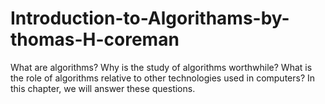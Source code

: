# Introduction-to-Algorithams-by-thomas-H-coreman
What are algorithms? Why is the study of algorithms worthwhile? What is the role of algorithms relative to other technologies used in computers? In this chapter, we will answer these questions.
